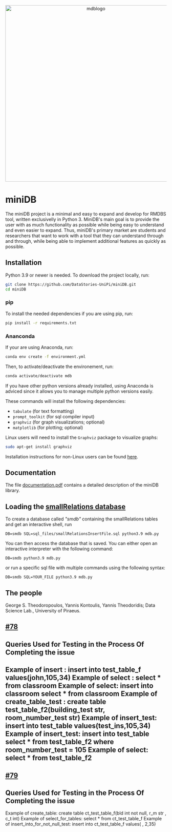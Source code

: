 <p align=center>
  <img width="550" alt="mdblogo" src="https://user-images.githubusercontent.com/15364873/146045747-5dbdce9c-a70a-494b-8fdd-52ba932cdd19.png">
</p>

# miniDB

The miniDB project is a minimal and easy to expand and develop for RMDBS tool, written exclusivelly in Python 3. MiniDB's main goal is to provide the user with as much functionality as possible while being easy to understand and even easier to expand. Thus, miniDB's primary market are students and researchers that want to work with a tool that they can understand through and through, while being able to implement additional features as quickly as possible.

## Installation

Python 3.9 or newer is needed. To download the project locally, run:

```bash
git clone https://github.com/DataStories-UniPi/miniDB.git
cd miniDB
```

### pip
 To install the needed dependencies if you are using pip, run:
 ```bash
pip install -r requirements.txt
```

### Ananconda
If your are using Anaconda, run:
 ```bash
conda env create -f environment.yml
```
Then, to activate/deactivate the environement, run:
 ```bash
conda activate/deactivate mdb
```

If you have other python versions already installed, using Anaconda is adviced since it allows you to manage multiple python versions easily. 

These commands will install the following dependencies:
* `tabulate` (for text formatting)
* `prompt_toolkit` (for sql compiler input)
* `graphviz` (for graph visualizations; optional)
* `matplotlib` (for plotting; optional)


Linux users will need to install the `Graphviz` package to visualize graphs:
```bash
sudo apt-get install graphviz
```
Installation instructions for non-Linux users can be found [here](https://graphviz.org/download/).

## Documentation

The file [documentation.pdf](documentation.pdf) contains a detailed description of the miniDB library.

## Loading the [smallRelations database](https://www.db-book.com/db6/lab-dir/sample_tables-dir/index.html)

To create a database called _"smdb"_ containing the smallRelations tables and get an interactive shell, run
```
DB=smdb SQL=sql_files/smallRelationsInsertFile.sql python3.9 mdb.py
```
You can then access the database that is saved. You can either open an interactive interpreter with the following command:
```
DB=smdb python3.9 mdb.py
```
or run a specific sql file with multiple commands using the following syntax:
```
DB=smdb SQL=YOUR_FILE python3.9 mdb.py
```

## The people
George S. Theodoropoulos, Yannis Kontoulis, Yannis Theodoridis; Data Science Lab., University of Piraeus.
## [#78](https://github.com/DataStories-UniPi/miniDB/issues/78)
## Queries Used for Testing in the Process Of Completing the issue
Example of insert : insert into test_table_f values(john,105,34)
Example of select : select * from classroom
Example of select: insert into classroom select * from classroom
Example of create_table_test : create table test_table_f2(building_test str, room_number_test str)
Example of insert_test: insert into test_table  values(test_ins,105,34)
Example of insert_test: insert into test_table select * from test_table_f2 where room_number_test = 105
Example of select: select * from test_table_f2
----------------------------------------------------------------------------------------------------------------------------
## [#79](https://github.com/DataStories-UniPi/miniDB/issues/79)
## Queries Used for Testing in the Process Of Completing the issue
Example of create_table: create table ct_test_table_f(bld int not null, r_m str , c_t int)
Example of select_for_tables: select * from ct_test_table_f
Example of insert_into_for_not_null_test:  insert into ct_test_table_f values( , 2,35)

